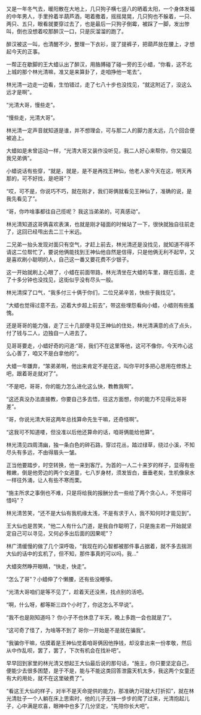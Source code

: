 又是一年冬气去，暖阳散在大地上，几只狗子横七竖八的晒着太阳，一个身体发福的中年男人，手里拎着半葫芦酒，喝着撒着，摇摇晃晃，几只狗也不躲着，一只、两只、五只，眼看就要穿过去了，也是最后一只狗子倒霉，被踩了一脚，发出惨叫，倒也没想着咬那醉汉一口，只是灰溜溜的跑了。

醉汉被这一叫，也清醒不少，整理一下衣衫，提了提裤子，把葫芦放在腰上，才想起今天的正事。

一帮正在歇脚的王大蜡认出了醉汉，用胳膊碰了碰一旁的王小蜡，“你看，这不北上城的那个林光清嘛，准又是来算卦了，走咱挣他一笔去”。

林光清一边走一边看，生怕错过，走了七八十步也没找见，“就这附近了，没这么远才是啊”。

“光清大哥，慢些走”。

“慢些走，光清大哥”。

林光清一定声音就知道是谁，并不想理会，可与那二人的脚力差太远，几个回合便被追上。

大蜡如是未曾运动一样，“光清大哥又装作没听见，我二人好心来帮你，你又偏见我兄弟俩”。

小蜡说话有些穿，“就是，就是，是不是再找王神仙，他老人家今天在这，明天再那的，可不好找，是吧哥”？

“哎，可不是，你说巧不巧，就在刚才，我们哥俩就看见王神仙了，准确的说，是我先看见了”。

“哥，你咋啥事都往自己揽呢？ 我这当弟弟的，可真感动”。

林光清知道这哥俩喜欢表演，也就是刚才碰面的时候站了一下，很快就独自往前走了，这回已经甩出去二三十米远。

二兄弟一抬头发现对面只有空气，才赶上前去，林光清还是没找见，就知道不得不请这二位帮忙了，要说他俩能找到王神仙他自然是信得，只是他俩无利不起早，又是喜欢刷小聪明的人，自己这一番又要花费不少银子。

这一开始就刷上心眼了，小蜡在前面带路，林光清坐在大蜡的车里，跟在后面，走了十多分钟也没找见，这街似乎没有尽头一般。

林光清探了口气，“我多付三十俩于你们，二位兄弟辛苦，快些于我找见”。

“大蜡也觉得过意不去，迈着大步超上前去”，带这些埋怨看向小蜡，小蜡则有些羞愧。

还是哥哥的能力强，走了三十几部便寻见王神仙的住处，林光清满意的点了点头，付了钱与二人，边独自一人进去了。

见哥哥要走，小蜡好奇的问道:“哥，我们不在这里等他，这可不像你，今天咋心这么心善了，咱又不是白拿他的”。

大蜡一年嫌弃，“笨弟弟啊，他出来肯定不是在这，叫你平时多把心思用在修炼上吧，跟着哥走就对了”。

“不是吧，哥哥，你的能力怎么进化这么快，教教我啊”。

“这还真没办法直接教，你要自己多去悟，往这方面想，你的能力不见得比哥哥差”。

“哥，你说光清大哥这两年总找算命先生干嘛，还奇怪啊”。

“这我可不知道喽，但没准以后他还算命的话，咱哥俩能给他算”。

林光清见四周清幽，独一条白色的碎石路，穿过花丛，踏过绿草，绕过小溪，不知尽头有多远，不由得眉头一皱。

正当他要踏步，时空转换，他一来到客厅。为首的一人二十来岁的样子，显得有些稚嫩，倒是他旁边的两个女道童，七八岁身材，须发皆白，垂垂老矣，生机像泉水一样往外涌，让人有些不寒而栗。

“施主所求之事倒也不难，只是将给我的报酬分去一些给了两个贪心人，不觉得可惜吗”？

林光清苦笑，“还不是大仙有我机缘太浅，不是有求于人，我不知何时才能见到”。

王大仙也是苦笑，“他二人有什么门道，是我自作聪明了，只是施主若一开始就坚定自己可以寻见，又何必多出后面的因果呢”？

林广清缓慢的做了几个深呼吸，“我现在的心智都被那件事占据着，就不多去揣测大仙的话中的玄机了，但不知，那件事真的可以吗，我...”

大蜡突然睁开眼睛，“快走，快走”。

“怎么了哥”？小蜡伸了个懒腰，还有些没睡够。

“光清大哥咱们是等不见了”，趁着天还没黑，找点别的活吧。

“啊，什么呀，都等斯三四个小时了，你这怎么不早说”。

“我不也是刚知道吗？ 你小子不也休息了半天，晚上多跑一会也就是了”。

“这可奇了怪了，为啥等不到了 哥你一开始是不是就在骗我”。

“我骗你干嘛，估摸着是王神仙觉着咱哥俩因他挣钱，却没拿出来一份孝敬，然后从中作乱呗，罢了，罢了，下次有机会在找补吧”。

早早回到家里的林光清又想起王大仙最后说的那句话，“施主，你只要坚定自己，便能少去很多困楚，是于不是，能与不能这类回答泄露天机太多，我这两个女童还有大的用处，就不在这里破费了”。

“看这王大仙的样子，对半不是天命提供的能力，那准确力可就大打折扣”，就在林光清肚子一个人躺在床上思索时，他的儿子无锋一步步的爬了过来，光清抱起儿子，心中满是欢喜，眼神中也多了几分坚定，“先陪你长大吧”。
